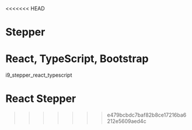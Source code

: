 <<<<<<< HEAD
# Stepper

React, TypeScript, Bootstrap
=======
i9_stepper_react_typescript
# React Stepper
>>>>>>> e479bcbdc7baf82b8ce17216ba6212e5609aed4c
